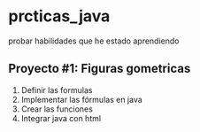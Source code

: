 # prcticas_java
probar habilidades que he estado aprendiendo


## Proyecto #1: Figuras gometricas

1. Definir las formulas
2. Implementar las fórmulas en java
3. Crear las funciones 
4. Integrar java con html